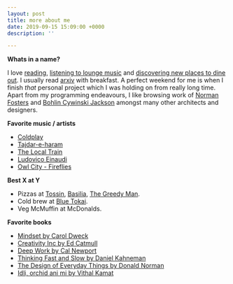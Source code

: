 ```yaml
---
layout: post
title: more about me
date: 2019-09-15 15:09:00 +0000
description: ''

---
```

**Whats in a name?**

I love [reading](https://www.goodreads.com/user/show/47294071-mayur-bhangale "goodreads"), [listening to lounge music](https://open.spotify.com/user/mayurchbh?si=45aAD4OYQcqfFBfWPsVctA) and [discovering new places to dine out](https://zomato.com/mayurchbh).  I usually read [arxiv]() with breakfast. A perfect weekend for me is when I finish _that_ personal project which I was holding on from really long time. Apart from my programming endeavours, I like browsing work of [Norman Fosters](https://www.fosterandpartners.com/) and [Bohlin Cywinski Jackson](https://www.bcj.com/) amongst many other architects and designers.  
  
**Favorite music / artists**

* [Coldplay](https://www.youtube.com/channel/UCDPM_n1atn2ijUwHd0NNRQw)
* [Tajdar-e-haram](https://www.youtube.com/watch?v=a18py61_F_w) 
* [The Local Train](https://www.youtube.com/channel/UCTzjnbxgPIHYD0_qDBvNOSQ)
* [Ludovico Einaudi](https://www.youtube.com/channel/UCQxsahIsaO7_nDwVlFRMQiA)
* [Owl City - Fireflies](https://www.youtube.com/watch?v=psuRGfAaju4)

 **Best X at Y**

* Pizzas at [Tossin](https://tossinpizza.com/), [Basilia](https://www.zomato.com/pune/basilia-aundh), [The Greedy Man](https://www.zomato.com/pune/the-greedy-man-pizzeria-bar-baner).
* Cold brew at [Blue Tokai](https://bluetokaicoffee.com/).
* Veg McMuffin at McDonalds.

**Favorite books**

* [Mindset by Carol Dweck](https://www.goodreads.com/book/show/40745.Mindset)
* [Creativity Inc by Ed Catmull](https://www.goodreads.com/book/show/18077903-creativity-inc)
* [Deep Work by Cal Newport](https://www.amazon.in/Deep-Work-Focused-Success-Distracted/dp/0349413681)
* [Thinking Fast and Slow by Daniel Kahneman](https://www.goodreads.com/book/show/11468377-thinking-fast-and-slow)
* [The Design of Everyday Things by Donald Norman](https://www.goodreads.com/book/show/840.The_Design_of_Everyday_Things)
* [Idli, orchid ani mi by Vithal Kamat](https://www.goodreads.com/book/show/12815625-idli-orchid-ani-me)